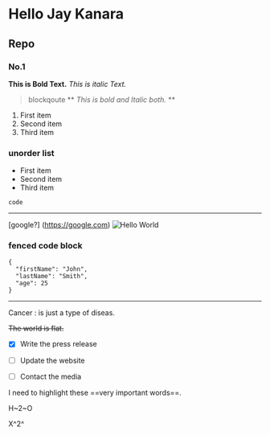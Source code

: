 # Hello Jay Kanara
##  Repo
###   No.1

**This is Bold Text.**
*This is italic Text.*
>blockqoute
** *This is bold and Italic both.* **
1. First item
2. Second item
3. Third item

### unorder list
- First item
- Second item
- Third item

`code`

---
[google?] (https://google.com)
![Hello World](https://user-images.githubusercontent.com/63836654/194877204-17c470d8-842a-44e9-8416-1cbc74281ade.png)



### fenced code block

```
{
  "firstName": "John",
  "lastName": "Smith",
  "age": 25
}
```

---

Cancer
: is just a type of diseas.

~~The world is flat.~~


- [x] Write the press release
- [ ] Update the website
- [ ] Contact the media


I need to highlight these ==very important words==.
  
H~2~O
  
X^2^

